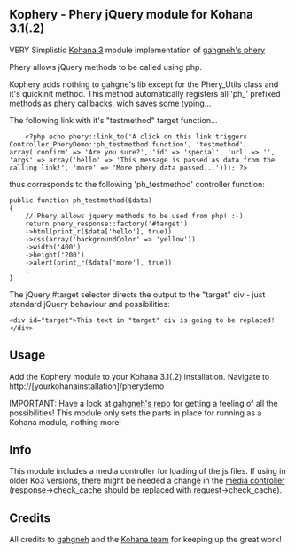 ## Kophery - Phery jQuery module for Kohana 3.1(.2)

VERY Simplistic [Kohana 3](https://github.com/kohana/kohana) module implementation of [gahgneh's phery](https://github.com/gahgneh/phery)

Phery allows jQuery methods to be called using php.

Kophery adds nothing to gahgne's lib except for the Phery_Utils class and it's quickinit method. This method automatically registers all 'ph_' prefixed methods as phery callbacks, wich saves some typing...

The following link with it's "testmethod" target function...

		<?php echo phery::link_to('A click on this link triggers Controller_PheryDemo::ph_testmethod function', 'testmethod', array('confirm' => 'Are you sure?', 'id' => 'special', 'url' => '', 'args' => array('hello' => 'This message is passed as data from the calling link!', 'more' => 'More phery data passed...'))); ?>

thus corresponds to the following 'ph_testmethod' controller function:

	public function ph_testmethod($data) 
	{
		// Phery allows jquery methods to be used from php! :-)
		return phery_response::factory('#target')
		->html(print_r($data['hello'], true))
		->css(array('backgroundColor' => 'yellow'))
		->width('400')
		->height('200')
		->alert(print_r($data['more'], true))
		;	
	}	

The jQuery #target selector directs the output to the "target" div - just standard jQuery behaviour and possibilities:

	<div id="target">This text in "target" div is going to be replaced!</div>


## Usage
Add the Kophery module to your Kohana 3.1(.2) installation. Navigate to http://[yourkohanainstallation]/pherydemo

IMPORTANT: Have a look at [gahgneh's repo](https://github.com/gahgneh/phery) for getting a feeling of all the possibilities! This module only sets the parts in place for running as a Kohana module, nothing more!

## Info
This module includes a media controller for loading of the js files. If using in older Ko3 versions, there might be needed a change in the [media controller](https://github.com/cambiata/kopjax/blob/master/classes/controller/media.php) (response->check_cache should be replaced with request->check_cache).


## Credits
All credits to [gahgneh](https://github.com/gahgneh)
and the [Kohana team](http://kohanaframework.org/team) for keeping up the great work!